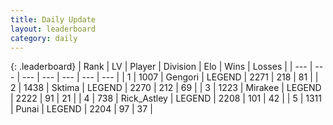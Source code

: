 ```yaml
---
title: Daily Update
layout: leaderboard
category: daily
---
```


{: .leaderboard}
| Rank | LV | Player | Division | Elo | Wins | Losses |
| --- | --- | --- | --- | --- | --- | --- |
| <span data-change="0">1</span> | 1007 | <span title="ID: 294236">Gengori</span> | LEGEND | <span data-change="22">2271</span> | <span data-change="10">218</span> | <span data-change="1">81</span> |
| <span data-change="0">2</span> | 1438 | <span title="ID: 353063">Sktima</span> | LEGEND | <span data-change="22">2270</span> | <span data-change="4">212</span> | <span data-change="0">69</span> |
| <span data-change="0">3</span> | 1223 | <span title="ID: 416373">Mirakee</span> | LEGEND | <span data-change="-13">2222</span> | <span data-change="0">91</span> | <span data-change="1">21</span> |
| <span data-change="2">4</span> | 738 | <span title="ID: 466583">Rick_Astley</span> | LEGEND | <span data-change="23">2208</span> | <span data-change="4">101</span> | <span data-change="0">42</span> |
| <span data-change="-1">5</span> | 1311 | <span title="ID: 361226">Punai</span> | LEGEND | <span data-change="0">2204</span> | <span data-change="0">97</span> | <span data-change="0">37</span> |